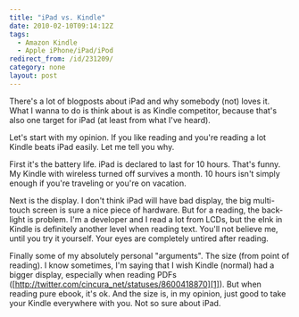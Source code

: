 ```yaml
---
title: "iPad vs. Kindle"
date: 2010-02-10T09:14:12Z
tags:
  - Amazon Kindle
  - Apple iPhone/iPad/iPod
redirect_from: /id/231209/
category: none
layout: post
---
```

There's a lot of blogposts about iPad and why somebody (not) loves it. What I wanna to do is think about is as Kindle competitor, because that's also one target for iPad (at least from what I've heard).

Let's start with my opinion. If you like reading and you're reading a lot Kindle beats iPad easily. Let me tell you why.

First it's the battery life. iPad is declared to last for 10 hours. That's funny. My Kindle with wireless turned off survives a month. 10 hours isn't simply enough if you're traveling or you're on vacation.

Next is the display. I don't think iPad will have bad display, the big multi-touch screen is sure a nice piece of hardware. But for a reading, the back-light is problem. I'm a developer and I read a lot from LCDs, but the eInk in Kindle is definitely another level when reading text. You'll not believe me, until you try it yourself. Your eyes are completely untired after reading.

Finally some of my absolutely personal "arguments". The size (from point of reading). I know sometimes, I'm saying that I wish Kindle (normal) had a bigger display, especially when reading PDFs ([http://twitter.com/cincura_net/statuses/8600418870][1]). But when reading pure ebook, it's ok. And the size is, in my opinion, just good to take your Kindle everywhere with you. Not so sure about iPad.

[1]: http://twitter.com/cincura_net/statuses/8600418870
